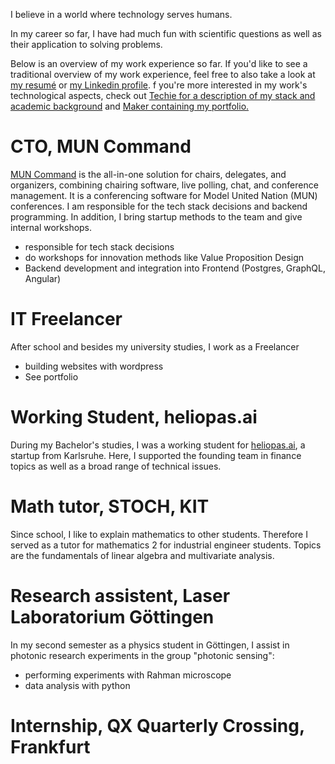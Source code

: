 <!--
.. title: Work Experience
.. slug: founder
.. date: 2020-07-30 11:03:11 UTC+01:00
.. tags: 
.. category: 
.. link: 
.. description: 
.. type: text
-->

I believe in a world where technology serves humans.

In my career so far, I have had much fun with scientific questions as well as their application to solving problems.

Below is an overview of my work experience so far. If you'd like to see a traditional overview of my work experience,
feel free to also take a look at [my resumé](/docs/201024_Tobias_Budig_CV-9) or [my Linkedin profile](https://www.linkedin.com/in/tobias-budig).
f you're more interested in my work's technological aspects, check out [Techie for a description of my stack and academic background](/techie) and [Maker containing my portfolio.](/portfolio)

# CTO, MUN Command

[MUN Command](https://www.muncommand.com) is the all-in-one solution for chairs, delegates, and organizers, combining chairing software, live polling, chat, and conference management. It is a conferencing software for Model United Nation (MUN) conferences. I am responsible for the tech stack decisions and backend programming. In addition, I bring startup methods to the team and give internal workshops.

- responsible for tech stack decisions
- do workshops for innovation methods like Value Proposition Design
- Backend development and integration into Frontend (Postgres, GraphQL, Angular)

# IT Freelancer

After school and besides my university studies, I work as a Freelancer

- building websites with wordpress
- See portfolio

# Working Student, heliopas.ai

During my Bachelor's studies, I was a working student for [heliopas.ai](heliopas.ai), a startup from Karlsruhe. Here, I supported the founding team in finance topics as well as a broad range of technical issues.

# Math tutor, STOCH, KIT

Since school, I like to explain mathematics to other students. Therefore I served as a tutor for mathematics 2 for industrial engineer students. Topics are the fundamentals of linear algebra and multivariate analysis.

# Research assistent, Laser Laboratorium Göttingen

In my second semester as a physics student in Göttingen, I assist in photonic research experiments in the group "photonic sensing":

- performing experiments with Rahman microscope
- data analysis with python

# Internship, QX Quarterly Crossing, Frankfurt

